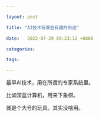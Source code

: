 ```yaml
---

layout: post

title: "AI技术有哪些有趣的用途"

date:   2022-07-29 09:23:12 +0800

categories:

tags:

---
```


最早AI技术，用在所谓的专家系统里。

比如深蓝计算机，用来下象棋。

就是个大号的玩具。其实没啥用。


